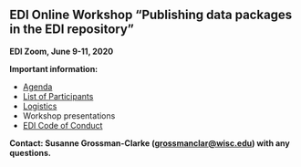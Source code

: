 ## EDI Online Workshop “Publishing data packages in the EDI repository”

**EDI Zoom, June 9-11, 2020**

**Important information:**

* [Agenda](https://github.com/EDIorg/workshops/blob/master/Online_data_publishing_7-11June2020/Agenda.md)
* [List of Participants](https://github.com/EDIorg/workshops/blob/master/Online_data_publishing_7-11June2020/Participants.md)
* [Logistics](https://github.com/EDIorg/workshops/Online_data_publishing_7-11June2020/Logistics)
* Workshop presentations
* [EDI Code of Conduct](https://environmentaldatainitiative.org/about/environmental-data-initiative-code-of-conduct/)

**Contact: Susanne Grossman-Clarke (grossmanclar@wisc.edu) with any questions.**

